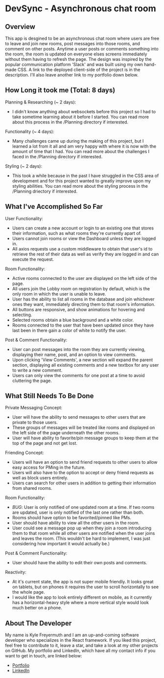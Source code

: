 # DevSync - Asynchronous chat room


## Overview

This app is desgined to be an asynchronous chat room where users are free to leave and join new rooms, post messages into those rooms, and comment on other posts. Anytime a user posts or comments something into the room, the room is updated on everyone elses screens immediately without them having to refresh the page. The design was inspired by the popular communication platform 'Slack' and was built using my own hand-made CSS. A link to the deployed client-side of the project is in the description. I'll also leave another link to my portfolio down below.

## How Long it took me (Total: 8 days)

Planning & Researching (~ 2 days):
-   I didn't know anything about websockets before this project so I had to take sometime learning about it before I started. You can read more about this process in the /Planning directory if interested.

Functionality (~ 4 days):
-   Many challenges came up during the making of this project, but I learned a lot from it all and am very happy with where it is now with the amount of time that I had. You can read more about the challenges I faced in the /Planning directory if interested.

Styling (~ 2 days):
-   This took a while because in the past I have struggled in the CSS area of development and for this project wanted to greatly improve upon my styling abilities. You can read more about the styling process in the /Planning driectory if interested.

## What I've Accomplished So Far

User Functionality:
-   Users can create a new account or login to an existing one that stores their information, such as what rooms they're currently apart of.
-   Users cannot join rooms or view the Dashboard unless they are logged in.
-   All axios requests use a custom middleware to obtain that user's id to retrieve the rest of their data as well as verify they are logged in and can execute the request.

Room Functionality:
-   Active rooms connected to the user are displayed on the left side of the page.
-   All users join the Lobby room on registration by default, which is the only room in which the user is unable to leave.
-   User has the ability to list all rooms in the database and join whichever ones they want, immediately directing them to that room's information.
-   All buttons are responsive, and show animations for hovering and selecting.
-   Selected rooms obtain a blue background and a white color.
-   Rooms connected to the user that have been updated since they have last been in there gain a color of white to notify the user.

Post & Comment Functionality:
-   User can post messages into the room they are currently viewing, displaying their name, post, and an option to view comments.
-   Upon clicking 'View Comments', a new section will expand the parent section, displaying all existing comments and a new textbox for any user to write a new comment.
-   Users can only view the comments for one post at a time to avoid cluttering the page.

## What Still Needs To Be Done

Private Messaging Concept:
-   User will have the ability to send messages to other users that are private to those users.
-   These groups of messages will be treated like rooms and displayed on the left side of the page underneath the other rooms.
-   User will have ability to favorite/pin message groups to keep them at the top of the page and not get lost.

Friending Concept:
-   Users will have an option to send friend requests to other users to allow easy access for PMing in the future.
-   Users will also have to the option to accept or deny friend requests as well as block users entirely.
-   Users can search for other users in addition to getting their information from shared rooms.

Room Functionality:
-   *BUG*: User is only notified of one updated room at a time. If two rooms are updated, user is only notified of the last one rather than both.
-   Rooms should have option to be favorited/pinned like PMs.
-   User should have ability to view all the other users in the room.
-   User could see a message pop up when they join a room introducing them to that room while all other users are notified when the user joins and leaves the room. (This wouldn't be hard to implement, I was just considering how important it would actually be.)

Post & Comment Functionality:
-   User should have the ability to edit their own posts and comments.

Reactivity:
-   At it's current state, the app is not super mobile friendly. It looks great on tablets, but on phones it requires the user to scroll horizontally to see the whole page.
-   I would like the app to look entirely different on mobile, as it currently has a horizontal-heavy style where a more vertical style would look much better on a phone.

## About The Developer

My name is Kyle Freyermuth and I am an up-and-coming software developer who specializes in the React framework. If you liked this project, feel free to contribute to it, leave a star, and take a look at my other projects on GitHub. My portfolio and LinkedIn, which have all my contact info if you want to get in touch, are linked below:

-   [Portfolio](https://www.kylefrey.dev/)
-   [LinkedIn](https://www.linkedin.com/in/kylefreyermuth/)